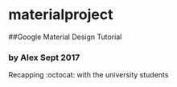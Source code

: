 # materialproject
##Google Material Design Tutorial 
### by Alex Sept 2017

Recapping :octocat: with the university students
